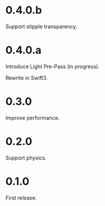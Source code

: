 # 0.4.0.b
Support stipple transparency.

# 0.4.0.a
Introduce Light Pre-Pass (in progress).

Rewrite in Swift3.

# 0.3.0
Improve performance.

# 0.2.0
Support physics.

# 0.1.0
First release.
